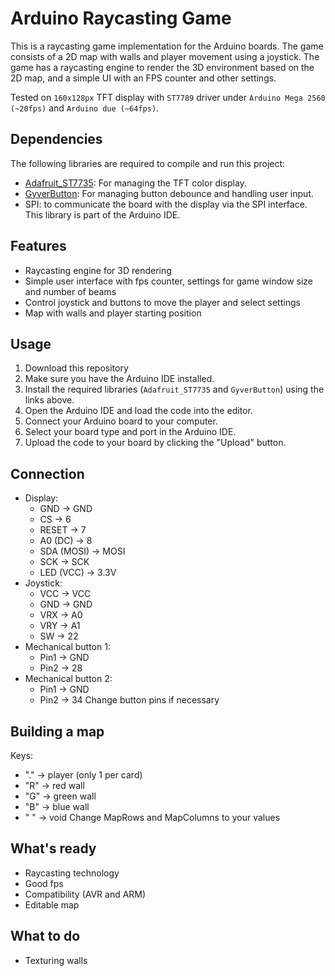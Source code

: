# Arduino Raycasting Game

This is a raycasting game implementation for the Arduino boards. The game consists of a 2D map with walls and player movement using a joystick. The game has a raycasting engine to render the 3D environment based on the 2D map, and a simple UI with an FPS counter and other settings.

Tested on `160x128px` TFT display with ``ST7789`` driver under `Arduino Mega 2560 (~20fps)` and `Arduino due (~64fps)`.

## Dependencies

The following libraries are required to compile and run this project:

- [Adafruit_ST7735](https://github.com/adafruit/Adafruit-ST7735-Library): For managing the TFT color display.
- [GyverButton](https://github.com/GyverLibs/GyverButton): For managing button debounce and handling user input.
- SPI: to communicate the board with the display via the SPI interface. This library is part of the Arduino IDE.

## Features

- Raycasting engine for 3D rendering
- Simple user interface with fps counter, settings for game window size and number of beams
- Control joystick and buttons to move the player and select settings
- Map with walls and player starting position

## Usage

1. Download this repository
2. Make sure you have the Arduino IDE installed.
3. Install the required libraries (`Adafruit_ST7735` and `GyverButton`) using the links above.
4. Open the Arduino IDE and load the code into the editor.
5. Connect your Arduino board to your computer.
6. Select your board type and port in the Arduino IDE.
7. Upload the code to your board by clicking the "Upload" button.

## Connection

- Display:
  - GND        -> GND
  - CS         -> 6
  - RESET      -> 7
  - A0 (DC)    -> 8
  - SDA (MOSI) -> MOSI
  - SCK        -> SCK
  - LED (VCC)  -> 3.3V
- Joystick:
  - VCC -> VCC
  - GND -> GND
  - VRX -> A0
  - VRY -> A1
  - SW  -> 22
- Mechanical button 1:
  - Pin1 -> GND
  - Pin2 -> 28
- Mechanical button 2:
  - Pin1 -> GND
  - Pin2 -> 34
Change button pins if necessary

## Building a map

Keys:
- "." -> player (only 1 per card)
- "R" -> red wall
- "G" -> green wall
- "B" -> blue wall
- " " -> void
Change MapRows and MapColumns to your values

## What's ready
- Raycasting technology
- Good fps
- Compatibility (AVR and ARM)
- Editable map

## What to do
- Texturing walls

